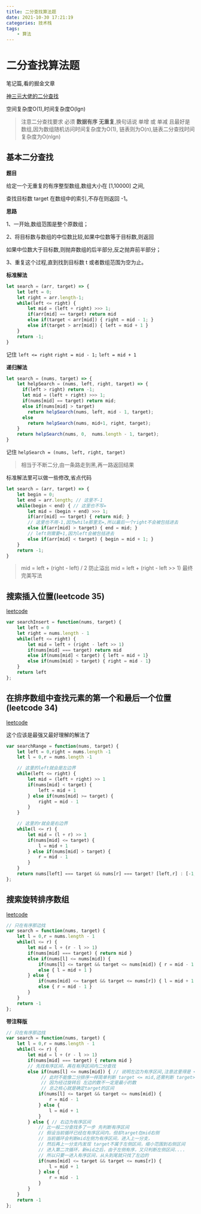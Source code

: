 ```yaml
---
title: 二分查找算法题
date: 2021-10-30 17:21:19
categories: 技术栈
tags: 
    - 算法
---
```


# 二分查找算法题

笔记篇,看的掘金文章

[神三元大佬的二分查找](https://juejin.cn/post/6844903955252805645)

空间复杂度O(1),时间复杂度O(lgn)

> 注意二分查找要求 必须 __数据有序__ __无重复__,换句话说 单增 或 单减
> 且最好是 数组,因为数组随机访问时间复杂度为O(1),
> 链表则为O(n),链表二分查找时间复杂度为O(nlgn)

## 基本二分查找

__题目__

给定一个无重复的有序整型数组,数组大小在 [1,10000] 之间,

查找目标数 target 在数组中的索引,不存在则返回 -1。

__思路__

1、一开始,数组范围是整个原数组；

2、将目标数与数组的中位数比较,如果中位数等于目标数,则返回

如果中位数大于目标数,则抛弃数组的后半部分,反之抛弃前半部分；

3、重复这个过程,直到找到目标数 t 或者数组范围为空为止。

__标准解法__
```js
let search = (arr, target) => {
    let left = 0;
    let right = arr.length-1;
    while(left <= right) {
        let mid = (left + right) >>> 1;
        if(arr[mid] == target) return mid
        else if(target < arr[mid]) { right = mid - 1; }
        else if(target > arr[mid]) { left = mid + 1 }
    }
    return -1;
}
```
记住 `left <= right` `right = mid - 1;` `left = mid + 1`

__递归解法__
```js
let search = (nums, target) => {
    let helpSearch = (nums, left, right, target) => {
      if(left > right) return -1;
      let mid = (left + right) >>> 1;
      if(nums[mid] == target) return mid;
      else if(nums[mid] > target) 
        return helpSearch(nums, left, mid - 1, target);
      else 
        return helpSearch(nums, mid+1, right, target);
    }
    return helpSearch(nums, 0,  nums.length - 1, target);
}
```
记住 `helpSearch = (nums, left, right, target)`
> 相当于不断二分,由一条路走到黑,再一路返回结果

标准解法里可以做一些修改,省点代码
```js
let search = (arr, target) => {
    let begin = 0;
    let end = arr.length; // 这里不-1
    while(begin < end) { // 这里也不写=
        let mid = (begin + end) >>> 1;
        if(arr[mid] == target) { return mid; }
        // 这里也不用-1,因为while那里无=,所以最后一个right不会被包括进去
        else if(arr[mid] > target) { end = mid; }
        // left则需要+1,因为left会被包括进去
        else if(arr[mid] < target) { begin = mid + 1; }
    }
    return -1;
}
```

> mid = left + (right - left) / 2  防止溢出
> mid = left + (right - left >> 1) 最终完美写法

## 搜索插入位置(leetcode 35)

[leetcode](https://leetcode-cn.com/problems/search-insert-position/)
```js
var searchInsert = function(nums, target) {
    let left = 0
    let right = nums.length - 1
    while(left <= right) {
        let mid = left + (right - left >> 1)
        if(nums[mid] === target) return mid
        else if(nums[mid] < target) { left = mid + 1}
        else if(nums[mid] > target) { right = mid - 1}
    }
    return left
};
```

## 在排序数组中查找元素的第一个和最后一个位置(leetcode 34)

[leetcode](https://leetcode-cn.com/problems/find-first-and-last-position-of-element-in-sorted-array/)

这个应该是最强又最好理解的解法了
```js
var searchRange = function(nums, target) {
    let left = 0,right = nums.length -1
    let l = 0,r = nums.length -1

    // 这里的left就会是左边界
    while(left <= right) {
        let mid = (left + right) >> 1
        if(nums[mid] < target) {
            left = mid + 1
        } else if(nums[mid] >= target) {
            right = mid - 1
        }
    }

    // 这里的r就会是右边界
    while(l <= r) {
        let mid = (l + r) >> 1
        if(nums[mid] <= target) {
            l = mid + 1
        } else if(nums[mid] > target) {
            r = mid - 1
        }
    }
    return nums[left] === target && nums[r] === target? [left,r] : [-1,-1]
};
```

## 搜索旋转排序数组

[leetcode](https://leetcode-cn.com/problems/search-in-rotated-sorted-array/)

```js
// 只在有序那边找
var search = function(nums, target) {
    let l = 0,r = nums.length - 1
    while(l <= r) {
        let mid = l + (r - l >> 1)
        if(nums[mid] === target) { return mid }
        else if(nums[l] <= nums[mid]) {
            if(nums[l] <= target && target <= nums[mid]) { r = mid - 1 }
            else { l = mid + 1 }
        } else {
            if(nums[mid] <= target && target <= nums[r]) { l = mid + 1 }
            else { r = mid - 1 }
        }
    }
    return -1
};
```

__带注释版__
```js
// 只在有序那边找
var search = function(nums, target) {
    let l = 0,r = nums.length - 1
    while(l <= r) {
        let mid = l + (r - l >> 1)
        if(nums[mid] === target) { return mid }
        // 先找有序区间，再在有序区间内二分查找
        else if(nums[l] <= nums[mid]) { // 说明左边为有序区间,注意这里得是 <=, mid 可能= l
             // 此时不能像二分排序一样简单判断 target <= mid,还需判断 target>=左边界
             // 因为经过旋转后 左边的数不一定是最小的数
             // 总之核心就是确定target的区间
            if(nums[l] <= target && target <= nums[mid]) {
                r = mid - 1
            } else {
                l = mid + 1
            }
        } else { // 右边为有序区间
            // 比一般二分查找多了一步 先判断有序区间
            // 假设当前循环已经在有序区间内，但却target在mid右侧
            // 当前循环会判断mid左侧为有序区间，进入上一分支，
            // 然后再上一分支内发现 target不属于左侧区间，缩小范围到右侧区间
            // 进入第二次循环，新mid之后，由于左侧有序，又只判断左侧区间....
            // 所以只要一进入有序区间，从头到尾就只找了左边的
            if(nums[mid] <= target && target <= nums[r]) {
                l = mid + 1
            } else {
                r = mid - 1
            }
        }
    }
    return -1
};
```